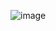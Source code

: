 ![image](https://github.com/shubhammishra-s/shubhammishra-s/assets/157944380/99f34db0-bce0-473e-8c70-0c535c37b0b8)
